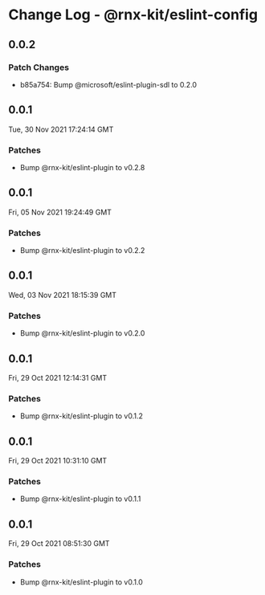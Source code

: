# Change Log - @rnx-kit/eslint-config

## 0.0.2

### Patch Changes

- b85a754: Bump @microsoft/eslint-plugin-sdl to 0.2.0

## 0.0.1

Tue, 30 Nov 2021 17:24:14 GMT

### Patches

- Bump @rnx-kit/eslint-plugin to v0.2.8

## 0.0.1

Fri, 05 Nov 2021 19:24:49 GMT

### Patches

- Bump @rnx-kit/eslint-plugin to v0.2.2

## 0.0.1

Wed, 03 Nov 2021 18:15:39 GMT

### Patches

- Bump @rnx-kit/eslint-plugin to v0.2.0

## 0.0.1

Fri, 29 Oct 2021 12:14:31 GMT

### Patches

- Bump @rnx-kit/eslint-plugin to v0.1.2

## 0.0.1

Fri, 29 Oct 2021 10:31:10 GMT

### Patches

- Bump @rnx-kit/eslint-plugin to v0.1.1

## 0.0.1

Fri, 29 Oct 2021 08:51:30 GMT

### Patches

- Bump @rnx-kit/eslint-plugin to v0.1.0
